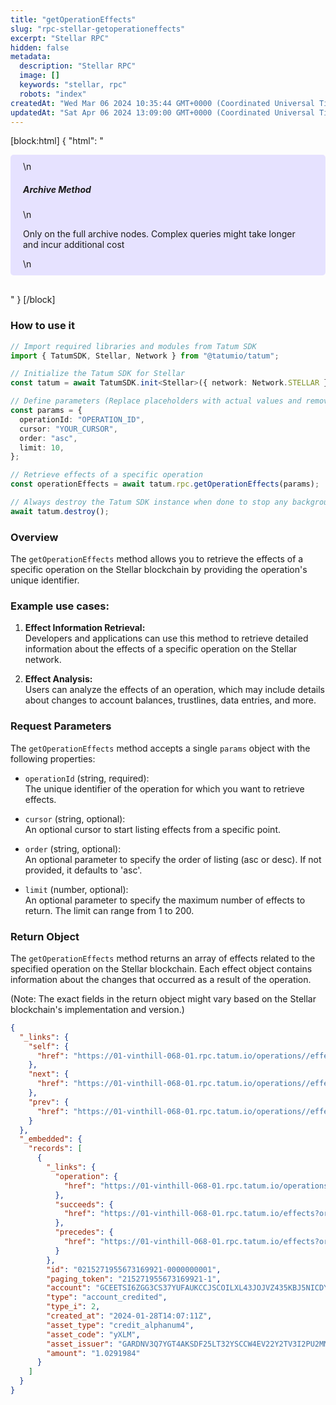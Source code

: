 ```yaml
---
title: "getOperationEffects"
slug: "rpc-stellar-getoperationeffects"
excerpt: "Stellar RPC"
hidden: false
metadata: 
  description: "Stellar RPC"
  image: []
  keywords: "stellar, rpc"
  robots: "index"
createdAt: "Wed Mar 06 2024 10:35:44 GMT+0000 (Coordinated Universal Time)"
updatedAt: "Sat Apr 06 2024 13:09:00 GMT+0000 (Coordinated Universal Time)"
---
```

[block:html]
{
  "html": "<div style="padding: 10px 20px; border-radius: 5px; background-color: #e6e2ff; margin: 0 0 30px 0;">\n  <h5>Archive Method</h5>\n  <p>Only on the full archive nodes. Complex queries might take longer and incur additional cost</p>\n</div>"
}
[/block]


### How to use it

```typescript
// Import required libraries and modules from Tatum SDK
import { TatumSDK, Stellar, Network } from "@tatumio/tatum";

// Initialize the Tatum SDK for Stellar
const tatum = await TatumSDK.init<Stellar>({ network: Network.STELLAR });

// Define parameters (Replace placeholders with actual values and remove redundant)
const params = {
  operationId: "OPERATION_ID",
  cursor: "YOUR_CURSOR",
  order: "asc",
  limit: 10,
};

// Retrieve effects of a specific operation
const operationEffects = await tatum.rpc.getOperationEffects(params);

// Always destroy the Tatum SDK instance when done to stop any background processes
await tatum.destroy();
```

### Overview

The `getOperationEffects` method allows you to retrieve the effects of a specific operation on the Stellar blockchain by providing the operation's unique identifier.

### Example use cases:

1. **Effect Information Retrieval:**  
   Developers and applications can use this method to retrieve detailed information about the effects of a specific operation on the Stellar network.

2. **Effect Analysis:**  
   Users can analyze the effects of an operation, which may include details about changes to account balances, trustlines, data entries, and more.

### Request Parameters

The `getOperationEffects` method accepts a single `params` object with the following properties:

- `operationId` (string, required):  
  The unique identifier of the operation for which you want to retrieve effects.

- `cursor` (string, optional):  
  An optional cursor to start listing effects from a specific point.

- `order` (string, optional):  
  An optional parameter to specify the order of listing (asc or desc). If not provided, it defaults to 'asc'.

- `limit` (number, optional):  
  An optional parameter to specify the maximum number of effects to return. The limit can range from 1 to 200.

### Return Object

The `getOperationEffects` method returns an array of effects related to the specified operation on the Stellar blockchain. Each effect object contains information about the changes that occurred as a result of the operation.

(Note: The exact fields in the return object might vary based on the Stellar blockchain's implementation and version.)

```json
{
  "_links": {
    "self": {
      "href": "https://01-vinthill-068-01.rpc.tatum.io/operations//effects?cursor=&limit=10&order=asc"
    },
    "next": {
      "href": "https://01-vinthill-068-01.rpc.tatum.io/operations//effects?cursor=215271955673288705-1&limit=10&order=asc"
    },
    "prev": {
      "href": "https://01-vinthill-068-01.rpc.tatum.io/operations//effects?cursor=215271955673169921-1&limit=10&order=desc"
    }
  },
  "_embedded": {
    "records": [
      {
        "_links": {
          "operation": {
            "href": "https://01-vinthill-068-01.rpc.tatum.io/operations/215271955673169921"
          },
          "succeeds": {
            "href": "https://01-vinthill-068-01.rpc.tatum.io/effects?order=desc&cursor=215271955673169921-1"
          },
          "precedes": {
            "href": "https://01-vinthill-068-01.rpc.tatum.io/effects?order=asc&cursor=215271955673169921-1"
          }
        },
        "id": "0215271955673169921-0000000001",
        "paging_token": "215271955673169921-1",
        "account": "GCEETSI6ZGG3CS37YUFAUKCCJSCOILXL43JOJVZ435KBJ5NICDYY4EMP",
        "type": "account_credited",
        "type_i": 2,
        "created_at": "2024-01-28T14:07:11Z",
        "asset_type": "credit_alphanum4",
        "asset_code": "yXLM",
        "asset_issuer": "GARDNV3Q7YGT4AKSDF25LT32YSCCW4EV22Y2TV3I2PU2MMXJTEDL5T55",
        "amount": "1.0291984"
      }
    ]
  }
}
```
